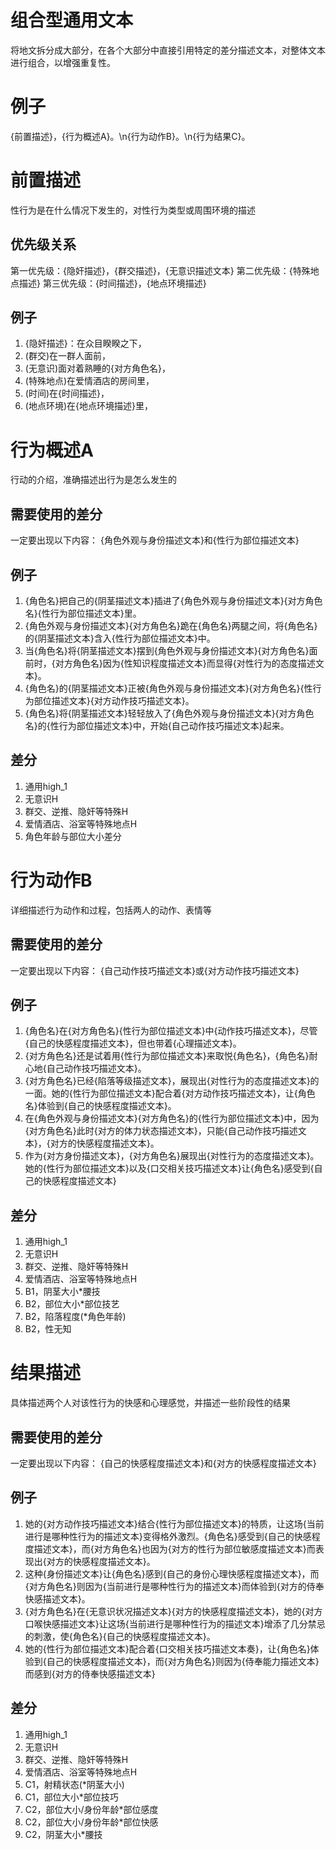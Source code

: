 # 组合型通用文本
将地文拆分成大部分，在各个大部分中直接引用特定的差分描述文本，对整体文本进行组合，以增强重复性。

# 例子
{前置描述}，{行为概述A}。\n{行为动作B}。\n{行为结果C}。

# 前置描述
性行为是在什么情况下发生的，对性行为类型或周围环境的描述
## 优先级关系
第一优先级：{隐奸描述}，{群交描述}，{无意识描述文本}
第二优先级：{特殊地点描述}
第三优先级：{时间描述}，{地点环境描述}
## 例子
1. {隐奸描述}：在众目睽睽之下，
2. (群交)在一群人面前，
3. (无意识)面对着熟睡的{对方角色名}，
4. (特殊地点)在爱情酒店的房间里，
5. (时间)在{时间描述}，
6. (地点环境)在{地点环境描述}里，

# 行为概述A
行动的介绍，准确描述出行为是怎么发生的
## 需要使用的差分
一定要出现以下内容：
{角色外观与身份描述文本}和{性行为部位描述文本}
## 例子
1. {角色名}把自己的{阴茎描述文本}插进了{角色外观与身份描述文本}{对方角色名}{性行为部位描述文本}里。
2. {角色外观与身份描述文本}{对方角色名}跪在{角色名}两腿之间，将{角色名}的{阴茎描述文本}含入{性行为部位描述文本}中。
3. 当{角色名}将{阴茎描述文本}摆到{角色外观与身份描述文本}{对方角色名}面前时，{对方角色名}因为{性知识程度描述文本}而显得{对性行为的态度描述文本}。
4. {角色名}的{阴茎描述文本}正被{角色外观与身份描述文本}{对方角色名}{性行为部位描述文本}{对方动作技巧描述文本}。
5. {角色名}将{阴茎描述文本}轻轻放入了{角色外观与身份描述文本}{对方角色名}的{性行为部位描述文本}中，开始{自己动作技巧描述文本}起来。
## 差分
1. 通用high_1
2. 无意识H
3. 群交、逆推、隐奸等特殊H
4. 爱情酒店、浴室等特殊地点H
5. 角色年龄与部位大小差分

# 行为动作B
详细描述行为动作和过程，包括两人的动作、表情等
## 需要使用的差分
一定要出现以下内容：
{自己动作技巧描述文本}或{对方动作技巧描述文本}
## 例子
1. {角色名}在{对方角色名}{性行为部位描述文本}中{动作技巧描述文本}，尽管{自己的快感程度描述文本}，但也带着{心理描述文本}。
2. {对方角色名}还是试着用{性行为部位描述文本}来取悦{角色名}，{角色名}耐心地{自己动作技巧描述文本}。
3. {对方角色名}已经{陷落等级描述文本}，展现出{对性行为的态度描述文本}的一面。她的{性行为部位描述文本}配合着{对方动作技巧描述文本}，让{角色名}体验到{自己的快感程度描述文本}。
4. 在{角色外观与身份描述文本}{对方角色名}的{性行为部位描述文本}中，因为{对方角色名}此时{对方的体力状态描述文本}，只能{自己动作技巧描述文本}，{对方的快感程度描述文本}。
5. 作为{对方身份描述文本}，{对方角色名}展现出{对性行为的态度描述文本}。她的{性行为部位描述文本}以及{口交相关技巧描述文本}让{角色名}感受到{自己的快感程度描述文本}
## 差分
1. 通用high_1
2. 无意识H
3. 群交、逆推、隐奸等特殊H
4. 爱情酒店、浴室等特殊地点H
5. B1，阴茎大小*腰技
6. B2，部位大小*部位技艺
7. B2，陷落程度(*角色年龄)
8. B2，性无知

# 结果描述
具体描述两个人对该性行为的快感和心理感觉，并描述一些阶段性的结果
## 需要使用的差分
一定要出现以下内容：
{自己的快感程度描述文本}和{对方的快感程度描述文本}
## 例子
1. 她的{对方动作技巧描述文本}结合{性行为部位描述文本}的特质，让这场{当前进行是哪种性行为的描述文本}变得格外激烈。{角色名}感受到{自己的快感程度描述文本}，而{对方角色名}也因为{对方的性行为部位敏感度描述文本}而表现出{对方的快感程度描述文本}。
2. 这种{身份描述文本}让{角色名}感到{自己的身份心理快感程度描述文本}，而{对方角色名}则因为{当前进行是哪种性行为的描述文本}而体验到{对方的侍奉快感描述文本}。
3. {对方角色名}在{无意识状况描述文本}{对方的快感程度描述文本}，她的{对方口喉快感描述文本}让这场{当前进行是哪种性行为的描述文本}增添了几分禁忌的刺激，使{角色名}{自己的快感程度描述文本}。
4. 她的{性行为部位描述文本}配合着{口交相关技巧描述文本奏}，让{角色名}体验到{自己的快感程度描述文本}，而{对方角色名}则因为{侍奉能力描述文本}而感到{对方的侍奉快感描述文本}
## 差分
1. 通用high_1
2. 无意识H
3. 群交、逆推、隐奸等特殊H
4. 爱情酒店、浴室等特殊地点H
5. C1，射精状态(*阴茎大小)
6. C1，部位大小*部位技巧
7. C2，部位大小/身份年龄*部位感度
8. C2，部位大小/身份年龄*部位快感
9. C2，阴茎大小*腰技
